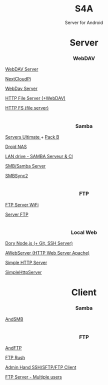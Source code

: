 <h1 align="center"> S4A </h1>

<p align="center"> Server for Android </p>

#

<h1 align="center"> Server </h1>

<h3 align="center"> WebDAV </h3>

<p><a href="https://play.google.com/store/apps/details?id=com.theolivetree.webdavserver"> WebDAV Server </a></p>
<p><a href="https://github.com/DesktopECHO/nextcloudpi#instructions"> NextCloudPi </a></p>
<p><a href="https://play.google.com/store/apps/details?id=alsultan.davserver"> WebDav Server </a></p>
<p><a href="https://play.google.com/store/apps/details?id=slowscript.httpfileserver"> HTTP File Server (+WebDAV) </a></p>
<p><a href="https://play.google.com/store/apps/details?id=tiar.ua.slf"> HTTP FS (file server) </a></p>

#

<h3 align="center"> Samba </h3>

<p><a href="https://play.google.com/store/apps/details?id=com.icecoldapps.serversultimate"> Servers Ultimate </a> + <a href="https://play.google.com/store/apps/details?id=com.icecoldapps.serversultimate.packb"> Pack B </a></p>
<p><a href="APK/Droid%20NAS.apk?raw=true"> Droid NAS </a></p>
<p><a href="https://play.google.com/store/apps/details?id=fr.webrox.landrive"> LAN drive - SAMBA Serveur & Cl </a></p>
<p><a href="https://play.google.com/store/apps/details?id=alsultan.smbserver"> SMB/Samba Server </a></p>
<p><a href="https://play.google.com/store/apps/details?id=com.sentaroh.android.SMBSync2"> SMBSync2 </a></p>

#

<h3 align="center"> FTP </h3>

<p><a href="https://play.google.com/store/apps/details?id=com.medhaapps.wififtpserver"> FTP Server WiFi </a></p>
<p><a href="https://play.google.com/store/apps/details?id=com.theolivetree.ftpserver"> Server FTP </a></p>

#

<h3 align="center"> Local Web </h3>

<p><a href="https://play.google.com/store/apps/details?id=io.tempage.dorynode"> Dory Node.js (+ Git, SSH Server) </a></p>
<p><a href="https://play.google.com/store/apps/details?id=com.sylkat.apache"> AWebServer (HTTP Web Server Apache) </a></p>
<p><a href="https://play.google.com/store/apps/details?id=com.phlox.simpleserver"> Simple HTTP Server </a></p>
<p><a href="https://play.google.com/store/apps/details?id=jp.ubi.common.http.server"> SimpleHttpServer </a></p>

#

<h1 align="center"> Client </h1>

<h3 align="center"> Samba </h3>

<p><a href="https://play.google.com/store/apps/details?id=lysesoft.andsmb"> AndSMB </p></a>

#

<h3 align="center"> FTP </h3>

<p><a href="https://play.google.com/store/apps/details?id=lysesoft.andftp"> AndFTP </p></a>
<p><a href="https://play.google.com/store/apps/details?id=com.wftpserver.ftprush"> FTP Rush </p></a>
<p><a href="https://play.google.com/store/apps/details?id=com.arpaplus.adminhands"> Admin Hand SSH/SFTP/FTP Client </p></a>
<p><a href="https://play.google.com/store/apps/details?id=net.xnano.android.ftpserver"> FTP Server - Multiple users </p></a>
